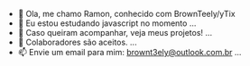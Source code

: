 - 👋 Ola, me chamo Ramon, conhecido com BrownTeely/yTix
- 👀 Eu estou estudando javascript no momento ...
- 🌱 Caso queiram acompanhar, veja meus projetos! ...
- 💞️ Colaboradores são aceitos. ...
- 📫 Envie um email para mim: brownt3ely@outlook.com.br ...

<!---
BrownTeely/BrownTeely is a ✨ special ✨ repository because its `README.md` (this file) appears on your GitHub profile.
You can click the Preview link to take a look at your changes.
--->
